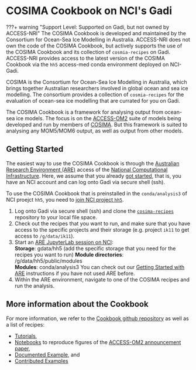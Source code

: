 # COSIMA Cookbook on NCI's Gadi

???+ warning "Support Level: Supported on Gadi, but not owned by ACCESS-NRI"
    <!-- Who develped the tool? -->
    The COSIMA Cookbook is developed and maintained by the Consortium for Ocean-Sea Ice Modelling in Australia.
    <!-- Code ownership and support -->
    ACCESS-NRI does not own the code of the COSIMA Cookbook, but actively supports the use of the COSIMA Cookbook and its collection of `cosmia-recipes` on Gadi.
    ACCESS-NRI provides access to the latest version of the COSIMA Cookbook via the `hh5` access-med conda environment deployed on NCI-Gadi.

COSIMA is the Consortium for Ocean-Sea Ice Modelling in Australia, which brings together Australian researchers involved in global ocean and sea ice modelling. The consortium provides a collection of `cosmia-recipes` for the evaluation of ocean-sea ice modelling that are currated for you on Gadi.

The COSIMA Cookbook is a framework for analysing output from ocean-sea ice models. The focus is on the [ACCESS-OM2](../../models/configurations/access-om.md) suite of models being developed and run by members of [COSIMA]((http://cosima.org.au/)). But this framework is suited to analysing any MOM5/MOM6 output, as well as output from other models.

## Getting Started

The easiest way to use the COSIMA Cookbook is through the [Australian Research Environment (ARE)](https://are.nci.org.au) access of the [National Computational Infrastructure](https://nci.org.au). Here, we assume that you already [got started](../../getting_started/first_steps.md), that is, you have an NCI account and can log onto Gadi via secure shell (ssh).

To use the COSIMA Cookbook that is preinstalled in the `conda/analysis3` of NCI proejct `hh5`, you need to [join NCI project `hh5`](https://my.nci.org.au/mancini/project/hh5).

1. Log onto Gadi via secure shell (ssh) and clone the <a href="https://github.com/COSIMA/cosima-recipes"><code>cosima-recipes</code></a> repository to your local file space.  
2. Check out the recipes that you want to run, and make sure that you have access to the specific projects and their storage (e.g. project `ik11` to get access to `/g/data/ik11`).
3. Start an [ARE JupyterLab session on NCI](https://are.nci.org.au):  
  **Storage**: gdata/hh5 (add the specific storage that you need for the recipes you want to run)
  **Module directories**: /g/data/hh5/public/modules  
  **Modules**: conda/analysis3
  You can check out our [Getting Started with ARE](../model_evaluation_getting_started/model_evaluation_getting_started.md) instructions if you have not used ARE before.
4. Within the ARE environment, navigate to one of the COSIMA recipes and run the analysis.

## More information about the Cookbook

For more information, we refer to the [Cookbook github repository](https://github.com/COSIMA/cosima-cookbook) as well as a list of recipes:

- [Tutorials](https://github.com/COSIMA/cosima-recipes/tree/main/Tutorials),
- [Notebooks](https://github.com/COSIMA/cosima-recipes/tree/main/ACCESS-OM2-GMD-Paper-Figs) to reproduce figures of the [ACCESS-OM2 announcement paper](https://gmd.copernicus.org/articles/13/401/2020/),
- [Documented Example](https://github.com/COSIMA/cosima-recipes/tree/main/DocumentedExamples), and
- [Contributed Examples](https://github.com/COSIMA/cosima-recipes/tree/main/ContributedExamples)


